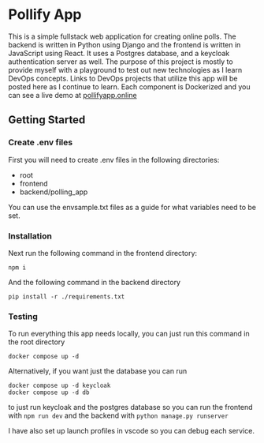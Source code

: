 # Pollify App
This is a simple fullstack web application for creating online polls. The backend is written in Python using Django and the frontend is written in JavaScript using React. It uses a Postgres database, and a keycloak authentication server as well. The purpose of this project is mostly to provide myself with a playground to test out new technologies as I learn DevOps concepts. Links to DevOps projects that utilize this app will be posted here as I continue to learn. Each component is Dockerized and you can see a live demo at [pollifyapp.online](https://pollifyapp.online)

## Getting Started
### Create .env files
First you will need to create .env files in the following directories:
- root
- frontend
- backend/polling_app

You can use the envsample.txt files as a guide for what variables need to be set.  
### Installation
Next run the following command in the frontend directory:
```console
npm i
```
And the following command in the backend directory
```console
pip install -r ./requirements.txt
```

### Testing
To run everything this app needs locally, you can just run this command in the root directory
```console
docker compose up -d
```
Alternatively, if you want just the database you can run
```console
docker compose up -d keycloak
docker compose up -d db
```
to just run keycloak and the postgres database so you can run the frontend with `npm run dev` and the backend with `python manage.py runserver`  

I have also set up launch profiles in vscode so you can debug each service. 
